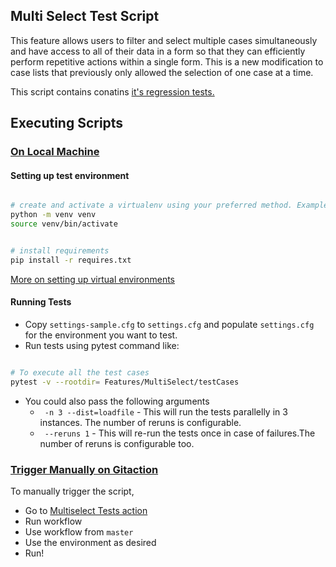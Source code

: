 ## Multi Select Test Script

This feature allows users to filter and select multiple cases simultaneously and have access to all of their data in a form so that they can efficiently perform repetitive actions within a single form. This is a new modification to case lists that previously only allowed the selection of one case at a time.

This script contains conatins [it's regression tests.](https://docs.google.com/spreadsheets/d/1dCcjfufT4t0J_SPwRCkR0cEYfegg18hz6iPcgMOqpes/edit#gid=712210688)

## Executing Scripts

### <ins> On Local Machine </ins>

#### Setting up test environment

```sh

# create and activate a virtualenv using your preferred method. Example:
python -m venv venv
source venv/bin/activate


# install requirements
pip install -r requires.txt

```

[More on setting up virtual environments](https://confluence.dimagi.com/display/GTD/QA+and+Python+Virtual+Environments)


#### Running Tests


 -   Copy `settings-sample.cfg` to `settings.cfg` and populate `settings.cfg` for
the environment you want to test.
- Run tests using pytest command like:

```sh

# To execute all the test cases 
pytest -v --rootdir= Features/MultiSelect/testCases

```
- You could also pass the following arguments
  - ` -n 3 --dist=loadfile` - This will run the tests parallelly in 3 instances. The number of reruns is configurable.
  - ` --reruns 1` - This will re-run the tests once in case of failures.The number of reruns is configurable too.

### <ins> Trigger Manually on Gitaction </ins>

To manually trigger the script,
  - Go to [Multiselect Tests action](https://github.com/dimagi/dimagi-qa/actions/workflows/multiselect.yml)
  - Run workflow
  - Use workflow from ```master```
  - Use the environment as desired
  - Run!
